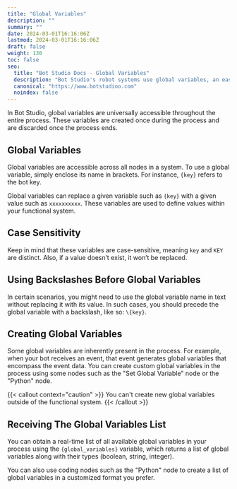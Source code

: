 ```yaml
---
title: "Global Variables"
description: ""
summary: ""
date: 2024-03-01T16:16:06Z
lastmod: 2024-03-01T16:16:06Z
draft: false
weight: 130
toc: false
seo:
  title: "Bot Studio Docs - Global Variables"
  description: "Bot Studio's robot systems use global variables, an easy-to-use variable manager system. Click here to learn more."
  canonical: "https://www.botstudioo.com"
  noindex: false
---
```


In Bot Studio, global variables are universally accessible throughout the entire process. These variables are created once during the process and are discarded once the process ends.

## Global Variables

Global variables are accessible across all nodes in a system. To use a global variable, simply enclose its name in brackets. For instance, `{key}` refers to the bot key.

Global variables can replace a given variable such as `{key}` with a given value such as `xxxxxxxxxx`. These variables are used to define values within your functional system.

## Case Sensitivity

Keep in mind that these variables are case-sensitive, meaning `key` and `KEY` are distinct. Also, if a value doesn’t exist, it won’t be replaced.

## Using Backslashes Before Global Variables

In certain scenarios, you might need to use the global variable name in text without replacing it with its value. In such cases, you should precede the global variable with a backslash, like so: `\{key}`.

## Creating Global Variables

Some global variables are inherently present in the process. For example, when your bot receives an event, that event generates global variables that encompass the event data. You can create custom global variables in the process using some nodes such as the "Set Global Variable" node or the "Python" node.

{{< callout context="caution" >}}
You can't create new global variables outside of the functional system.
{{< /callout >}}

## Receiving The Global Variables List

You can obtain a real-time list of all available global variables in your process using the `{global_variables}` variable, which returns a list of global variables along with their types (boolean, string, integer).

You can also use coding nodes such as the "Python" node to create a list of global variables in a customized format you prefer.

